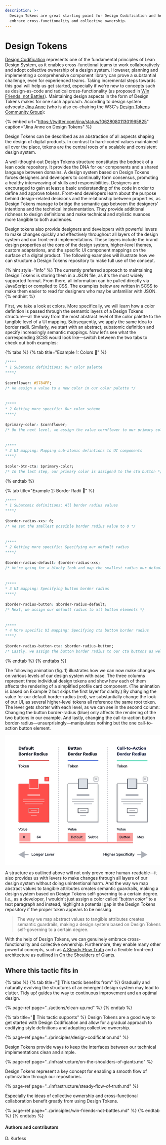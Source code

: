 ```yaml
---
description: >-
  Design Tokens are great starting point for Design Codification and help us
  embrace cross-functionality and collective ownership.
---
```


# Design Tokens

[Design Codification](../principles/design-codification.md) represents one of the fundamental principles of Lean Design System, as it enables cross-functional teams to work collaboratively and adopt collective ownership of a design system. However, planning and implementing a comprehensive component library can prove a substantial challenge, even for experienced teams. Taking incremental steps towards this goal will help us get started, especially if we're new to concepts such as design-as-code and radical cross-functionality \(as proposed in [Win Friends, not Battles](../principles/win-friends-not-battles.md)\). Maintaining design aspects in the form of Design Tokens makes for one such approach. According to design system advocate [Jina Anne](https://twitter.com/jina) \(who is also co-chairing the W3C's [Design Tokens Community Group](https://www.w3.org/groups/cg/design-tokens)\):

{% embed url="https://twitter.com/jina/status/1062808011301965825" caption="Jina Anne on Design Tokens" %}

Design Tokens can be described as an abstraction of all aspects shaping the design of digital products. In contrast to hard-coded values maintained all over the place, tokens are the central roots of a scalable and consistent design system.

A well-thought-out Design Tokens structure constitutes the bedrock of a lean code repository. It provides the DNA for our components and a shared language between domains. A design system based on Design Tokens forces designers and developers to continually form consensus, promoting a healthy interweaving of skills and responsibilities. Designers are encouraged to gain at least a basic understanding of the code in order to define and approve tokens. Front-end developers learn about the purpose behind design-related decisions and the relationship between properties, as Design Tokens manage to bridge the semantic gap between the designers' intentions and the technical implementation. They provide additional richness to design definitions and make technical and stylistic nuances more tangible to both audiences.

Design tokens also provide designers and developers with powerful levers to make changes quickly and effectively throughout all layers of the design system and our front-end implementations. These layers include the brand design properties at the core of the design system, higher-level themes, custom adaptations, and the specific UI component mappings on the surface of a digital product. The following examples will illustrate how we can structure a Design Tokens repository to make full use of the concept.

{% hint style="info" %}
The currently preferred approach to maintaining Design Tokens is storing them in a JSON file, as it's the most widely supported format. From there, all information can be pulled directly via JavaScript or compiled to CSS. The examples below are written in SCSS to make them easier to read for designers who may be unfamiliar with JSON.
{% endhint %}

First, we take a look at colors. More specifically, we will learn how a color definition is passed through the semantic layers of a Design Tokens structure—all the way from the most abstract level of the color palette to the tangible level of a UI mapping. Subsequently, we apply the same idea to border radii. Similarly, we start with an abstract, subatomic definition and specify increasingly semantic mappings. Now let's see what the corresponding SCSS would look like—switch between the two tabs to check out both examples:

{% tabs %}
{% tab title="Example 1: Colors  🎨" %}
```css
/****
* 1 Subatomic definitions: Our color palette 
****/

$cornflower: #5784FF; 
/* We assign a value to a new color in our color palette */


/****
* 2 Getting more specific: Our color scheme 
****/

$primary-color: $cornflower;
/* On the next level, we assign the value cornflower to our primary color */


/****
* 3 UI mapping: Mapping sub-atomic defintions to UI components 
****/

$color-btn-cta: $primary-color;
/* In the last step, our primary color is assigend to the cta button */
```
{% endtab %}

{% tab title="Example 2: Border Radii  📐" %}
```css
/****
* 1 Subatomic definitions: All border radius values
****/

$border-radius-xxs: 0; 
/* We set the smallest possible border radius value to 0 */


/****
* 2 Getting more specific: Specifying our default radius
****/

$border-radius-default: $border-radius-xxs;
/* We're going for a blocky look and map the smallest radius our default */


/****
* 3 UI mapping: Specifying button border radius
****/

$border-radius-button: $border-radius-default;
/* Next, we assign our default radius to all button elements */


/****
* 4 More specific UI mapping: Specifying cta button border radius
****/

$border-radius-button-cta: $border-radius-button;
/* Lastly, we assign the button border radius to our cta buttons as well */
```
{% endtab %}
{% endtabs %}

The following animation \(fig. 1\) illustrates how we can now make changes on various levels of our design system with ease. The three columns represent three individual design tokens and show how each of them affects the rendering of a simplified profile card component. \(The animation is based on Example 2 but skips the first layer for clarity.\) By changing the value for our default border-radius \(red\), we substantially change the look of our UI, as several higher-level tokens all reference the same root token. The lever gets shorter with each level, as we can see in the second column: Changing the button border-radius \(blue\) only affects the rendering of the two buttons in our example. And lastly, changing the call-to-action button border-radius—unsurprisingly—manipulates nothing but the one call-to-action button element.

![Fig. 1: Border-radius defined on increasingly specific levels](../../.gitbook/assets/anim_tokens_lever.png)

A structure as outlined above will not only prove more human-readable—it also provides us with levers to make changes through all layers of our design system without doing unintentional harm. And the way we map abstract values to tangible attributes creates semantic guardrails, making a design system based on Design Tokens self-governing to a certain degree. I.e., as a developer, I wouldn't just assign a color called _"button color"_ to a text paragraph and instead, highlight a potential gap in the Design Tokens repository if the proper token appears to be missing.

> The way we map abstract values to tangible attributes creates semantic guardrails, making a design system based on Design Tokens self-governing to a certain degree.

With the help of Design Tokens, we can genuinely embrace cross-functionality and collective ownership. Furthermore, they enable many other powerful concepts, such as [A Steady Flow Truth](../infrastructure/steady-flow-of-truth.md) and a flexible front-end architecture as outlined in [On the Shoulders of Giants](../infrastructure/on-the-shoulders-of-giants.md).

## Where this tactic fits in

{% tabs %}
{% tab title="🙏  This tactic benefits from" %}
Gradually and naturally evolving the structures of an emergent design system may lead to clutter. Tidy up! guides the way to continuous improvement and an optimal design.

{% page-ref page="../actions/clean-up.md" %}
{% endtab %}

{% tab title="💪  This tactic supports" %}
Design Tokens are a good way to get started with Design Codification and allow for a gradual approach to codifying style definitions and adopting collective ownership.

{% page-ref page="../principles/design-codification.md" %}

Design Tokens provide ways to keep the interfaces between our technical implementations clean and simple.

{% page-ref page="../infrastructure/on-the-shoulders-of-giants.md" %}

Design Tokens represent a key concept for enabling a smooth flow of optimization through our repositories.

{% page-ref page="../infrastructure/steady-flow-of-truth.md" %}

Especially the ideas of collective ownership and cross-functional collaboration benefit greatly from using Design Tokens.

{% page-ref page="../principles/win-friends-not-battles.md" %}
{% endtab %}
{% endtabs %}

#### Authors and contributors

D. Kurfess

